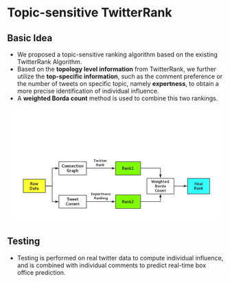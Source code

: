 # Topic-sensitive TwitterRank
## Basic Idea
- We proposed a topic-sensitive ranking algorithm based on the existing TwitterRank Algorithm. 
- Based on the **topology level information** from TwitterRank, we further utilize the **top-specific information**, such as the comment preference or the number of tweets on specific topic, namely **expertness**, to obtain a more precise identification of individual influence.
- A **weighted Borda count** method is used to combine this two rankings.

![image](https://github.com/AbbyJiayuanLI/TwitterRank/blob/master/process.png)

## Testing
- Testing is performed on real twitter data to compute individual influence, and is combined with individual comments to predict real-time box office prediction.
